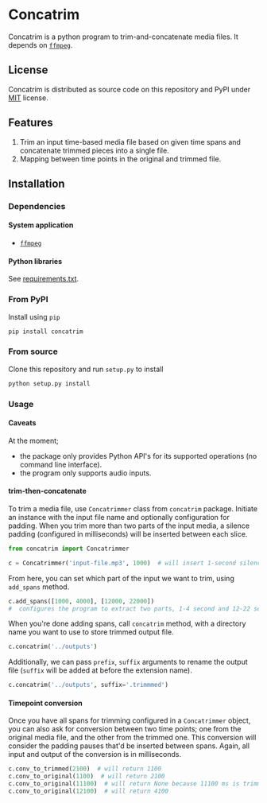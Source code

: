 # Concatrim

Concatrim is a python program to trim-and-concatenate media files. It depends on [`ffmpeg`](https://www.ffmpeg.org/).

## License 

Concatrim is distributed as source code on this repository and PyPI under [MIT](LICENSE) license.

## Features

1. Trim an input time-based media file based on given time spans and concatenate trimmed pieces into a single file.
1. Mapping between time points in the original and trimmed file. 

## Installation 

### Dependencies

#### System application

* [`ffmpeg`](https://www.ffmpeg.org/)

#### Python libraries

See [requirements.txt](requirements.txt).

### From PyPI

Install using `pip`

``` bash 
pip install concatrim
```

### From source

Clone this repository and run `setup.py` to install

``` bash
python setup.py install
```

### Usage 

#### Caveats 
At the moment; 
* the package only provides Python API's for its supported operations (no command line interface).
* the program only supports audio inputs. 


#### trim-then-concatenate

To trim a media file, use `Concatrimmer` class from `concatrim` package. 
Initiate an instance with the input file name and optionally configuration for padding. When you trim more than two parts of the input media, a silence padding (configured in milliseconds) will be inserted between each slice. 

``` python
from concatrim import Concatrimmer

c = Concatrimmer('input-file.mp3', 1000)  # will insert 1-second silences between slices
```

From here, you can set which part of the input we want to trim, using `add_spans` method. 

```python
c.add_spans([1000, 4000], [12000, 22000])
#  configures the program to extract two parts, 1-4 second and 12-22 second. 
```

When you're done adding spans, call `concatrim` method, with a directory name you want to use to store trimmed output file. 

```python
c.concatrim('../outputs')
```

Additionally, we can pass `prefix`, `suffix` arguments to rename the output file (`suffix` will be added at before the extension name).

```python
c.concatrim('../outputs', suffix='.trimmmed')
```

#### Timepoint conversion

Once you have all spans for trimming configured in a `Concatrimmer` object, you can also ask for conversion between two time points; one from the original media file, and the other from the trimmed one. This conversion will consider the padding pauses that'd be inserted between spans. Again, all input and output of the conversion is in milliseconds. 

```python 
c.conv_to_trimmed(2100)  # will return 1100
c.conv_to_original(1100)  # will return 2100
c.conv_to_original(11100)  # will return None because 11100 ms is trimmed out
c.conv_to_original(12100)  # will return 4100
```